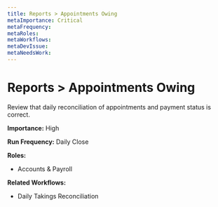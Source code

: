 ```yaml
---
title: Reports > Appointments Owing
metaImportance: Critical
metaFrequency:
metaRoles:
metaWorkflows:
metaDevIssue:
metaNeedsWork:
---
```


# Reports > Appointments Owing

Review that daily reconciliation of appointments and payment status is correct.

**Importance:** High

**Run Frequency:** Daily Close

**Roles:**

- Accounts & Payroll

**Related Workflows:**

- Daily Takings Reconciliation
